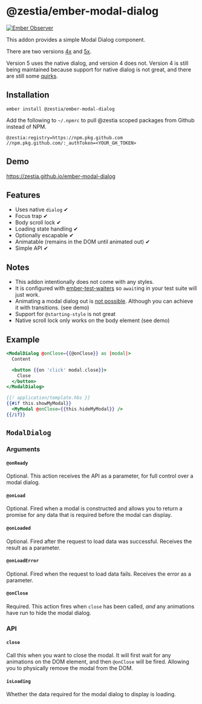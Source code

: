 # @zestia/ember-modal-dialog

[![Ember Observer][ember-observer-badge]][ember-observer-url]

<!-- [![GitHub Actions][github-actions-badge]][github-actions-url] -->

[npm-badge]: https://img.shields.io/npm/v/@zestia/ember-modal-dialog.svg
[npm-badge-url]: https://www.npmjs.com/package/@zestia/ember-modal-dialog
[github-actions-badge]: https://github.com/zestia/ember-modal-dialog/workflows/CI/badge.svg
[github-actions-url]: https://github.com/zestia/ember-modal-dialog/actions
[ember-observer-badge]: https://emberobserver.com/badges/-zestia-ember-modal-dialog.svg
[ember-observer-url]: https://emberobserver.com/addons/@zestia/ember-modal-dialog

This addon provides a simple Modal Dialog component.

There are two versions [4x](https://github.com/zestia/ember-modal-dialog/blob/4x/README.md) and [5x](https://github.com/zestia/ember-modal-dialog/blob/main/README.md).

Version 5 uses the native dialog, and version 4 does not. Version 4 is still being maintained because support for native dialog is not great, and there are still some [quirks](#notes).

## Installation

```
ember install @zestia/ember-modal-dialog
```

Add the following to `~/.npmrc` to pull @zestia scoped packages from Github instead of NPM.

```
@zestia:registry=https://npm.pkg.github.com
//npm.pkg.github.com/:_authToken=<YOUR_GH_TOKEN>
```

## Demo

https://zestia.github.io/ember-modal-dialog

## Features

- Uses native `dialog` ✔︎
- Focus trap ✔︎
- Body scroll lock ✔︎
- Loading state handling ✔︎
- Optionally escapable ✔︎
- Animatable (remains in the DOM until animated out) ✔︎
- Simple API ✔︎

## Notes

- This addon intentionally does not come with any styles.
- It is configured with [ember-test-waiters](https://github.com/emberjs/ember-test-waiters) so `await`ing in your test suite will just work.
- Animating a modal dialog out is [not possible](https://developer.mozilla.org/en-US/docs/Web/HTML/Element/dialog#dialog_keyframe_animations#css_3). Although you can achieve it with transitions. (see demo)
- Support for `@starting-style` is not great
- Native scroll lock only works on the body element (see demo)

## Example

```handlebars
<ModalDialog @onClose={{@onClose}} as |modal|>
  Content

  <button {{on 'click' modal.close}}>
    Close
  </button>
</ModalDialog>
```

```handlebars
{{! application/template.hbs }}
{{#if this.showMyModal}}
  <MyModal @onClose={{this.hideMyModal}} />
{{/if}}
```

## `ModalDialog`

### Arguments

#### `@onReady`

Optional. This action receives the API as a parameter, for full control over a modal dialog.

#### `@onLoad`

Optional. Fired when a modal is constructed and allows you to return a promise for any data that is required before the modal can display.

#### `@onLoaded`

Optional. Fired after the request to load data was successful. Receives the result as a parameter.

#### `@onLoadError`

Optional. Fired when the request to load data fails. Receives the error as a parameter.

#### `@onClose`

Required. This action fires when `close` has been called, _and_ any animations have run to hide the modal dialog.

### API

#### `close`

Call this when you want to close the modal. It will first wait for any animations on the DOM element, and then `@onClose` will be fired. Allowing you to physically remove the modal from the DOM.

#### `isLoading`

Whether the data required for the modal dialog to display is loading.
